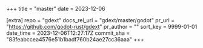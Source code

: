 +++
title = "master"
date = 2023-12-06

[extra]
repo = "gdext"
docs_rel_url = "gdext/master/godot"
pr_url = "https://github.com/godot-rust/gdext"
pr_author = ""
sort_key = 9999-01-01
date_time = 2023-12-06T12:27:17Z
commit_sha = "83feabccea4576e51b1badf760b24ae27cc36aaa"
+++


